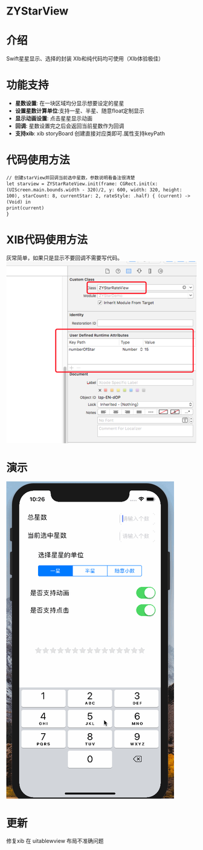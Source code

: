 # ZYStarView

介绍
==============
Swift星星显示、选择的封装
XIb和纯代码均可使用（XIb体验极佳）


功能支持
==============
- **星数设置**: 在一块区域均分显示想要设定的星星
- **设置星数计算单位**:支持一星、半星、随意float定制显示
- **显示动画设置**: 点击星星显示动画
- **回调**: 星数设置完之后会返回当前星数作为回调
- **支持xib**: xib storyBoard 创建直接对应类即可.属性支持keyPath


代码使用方法
==============
```objc
// 创建starView并回调当前选中星数，参数说明看备注很清楚
let starview = ZYStarRateView.init(frame: CGRect.init(x: (UIScreen.main.bounds.width - 320)/2, y: 600, width: 320, height: 100), starCount: 8, currentStar: 2, rateStyle: .half) { (current) -> (Void) in
print(current)
}
```

XIB代码使用方法
==============
灰常简单，如果只是显示不要回调不需要写代码。
![image](https://github.com/RainManGO/ZYStarView/blob/master/2406D2E1-E0E9-4928-BA60-38A5EBBFAB9B.png)



演示
==============
![image](https://github.com/RainManGO/ZYStarView/blob/master/ZyStarView.gif)


更新
==============
修复xib 在 uitablewview 布局不准确问题

